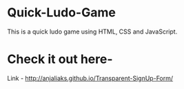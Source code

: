 # Quick-Ludo-Game
This is a quick ludo game using HTML, CSS and JavaScript.

# Check it out here-
Link - http://anjaliaks.github.io/Transparent-SignUp-Form/
